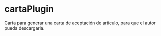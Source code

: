 # cartaPlugin

Carta para generar una carta de aceptación de articulo, para que el autor pueda descargarla.
